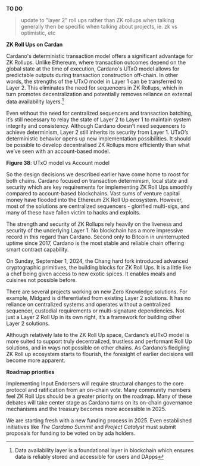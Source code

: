 **TO DO**
> update to "layer 2" roll ups  rather than ZK rollups when talking generally then be specific when talking about projects, ie. zk vs optimistic, etc

**ZK Roll Ups on Cardan**

Cardano's deterministic transaction model offers a significant advantage for ZK Rollups. Unlike Ethereum, where transaction outcomes depend on the global state at the time of execution, Cardano's UTxO model allows for predictable outputs during transaction construction off-chain. In other words, the strengths of the UTxO model in Layer 1 can be transferred to Layer 2. This eliminates the need for sequencers in ZK Rollups, which in turn promotes decentralization and potentially removes reliance on external data availability layers.[^1] 

Even without the need for centralized sequencers and transaction batching, it’s still necessary to relay the state of Layer 2 to Layer 1 to maintain system integrity and consistency. Although Cardano doesn’t need sequencers to achieve determinism, Layer 2 still inherits its security from Layer 1.  UTxO’s deterministic behavior opens up new implementation possibilities. It should be possible to develop decentralised ZK Rollups more efficiently than what we’ve seen with an account-based model. 

**Figure 38**:  UTxO model vs Account model   

So the design decisions we described earlier have come home to roost for both chains. Cardano focused on transaction determinism, local state and security which are key requirements for implementing ZK Roll Ups smoothly compared to account-based blockchains. Vast sums of venture capital money have flooded into the Ethereum ZK Roll Up ecosystem. However, most of the solutions are centralized sequencers - glorified multi-sigs, and many of these have fallen victim to hacks and exploits. 

The strength and security of ZK Rollups rely heavily on the liveness and security of the underlying Layer 1. No blockchain has a more impressive record in this regard than Cardano. Second only to Bitcoin in uninterrupted uptime since 2017, Cardano is the most stable and reliable chain offering smart contract capability. 

On Sunday, September 1, 2024, the Chang hard fork introduced advanced cryptographic primitives, the building blocks for ZK Roll Ups. It is a little like a chef being given access to new exotic spices. It enables meals and cuisines not possible before.

There are several projects working on new Zero Knowledge solutions. For example, Midgard is differentiated from existing Layer 2 solutions. It has no reliance on centralized systems and operates without a centralized sequencer, custodial requirements or multi-signature dependencies. Not just a Layer 2 Roll Up in its own right, it’s a framework for building other Layer 2 solutions. 

Although relatively late to the ZK Roll Up space, Cardano’s eUTxO model is more suited to support truly decentralized, trustless and performant Roll Up solutions, and in ways not possible on other chains. As Cardano’s fledgling ZK Roll up ecosystem starts to flourish, the foresight of earlier decisions will become more apparent. 

**Roadmap priorities** 

Implementing Input Endorsers will require structural changes to the core protocol and ratification from an on-chain vote. Many community members feel ZK Roll Ups should be a greater priority on the roadmap. Many of these debates will take center stage as Cardano turns on its on-chain governance mechanisms and the treasury becomes more accessible in 2025. 

We are starting fresh with a new funding process in 2025. Even established initiatives like *The Cardano Summit* and *Project Catalyst* must submit proposals for funding to be voted on by ada holders.

[^1]: Data availability layer is a foundational layer in blockchain which ensures data is reliably stored and accessible for users and DApps
